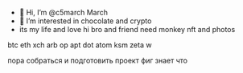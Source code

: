- 👋 Hi, I’m @c5march March
- 👀 I’m interested in chocolate and crypto
- its my life and love
hi bro and friend
need monkey nft and photos
<!--- its my life
c5march/c5march is a ✨ special ✨ repository because its `README.md` (this file) appears on your GitHub profile.
You can click the Preview link to take a look at your changes.
---> btc eth xch arb op apt dot atom ksm zeta w
пора собраться и подготовить проект
фиг знает что
